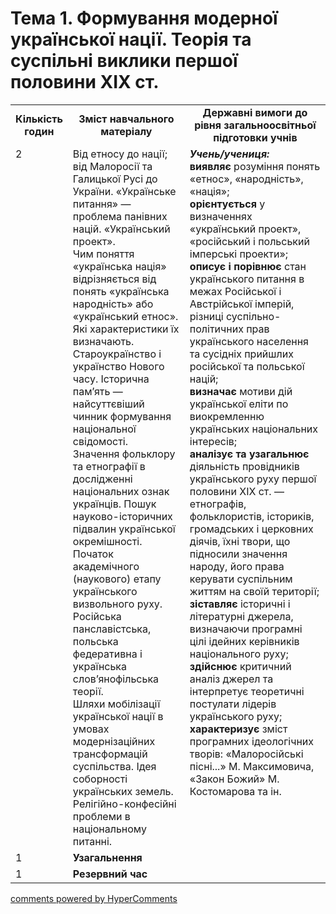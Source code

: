 <div id="hypercomments_widget" class="js-hypercomments-widget invisible"></div>

# Тема 1. Формування модерної української нації. Теорія та суспільні виклики першої половини XIX ст.

<table>
  <tr>
    <td width="10%" align="center"><b>Кількість годин</b></td>  
    <td width="40%" align="center"><b>Зміст навчального матеріалу</b></td>
    <td width="50%" align="center"><b>Державні вимоги  до рівня загальноосвітньої підготовки учнів</b></td>
  </tr>
  <tr>
<td width="10%" style="vertical-align:top !important;">2</td>
    <td width="40%" style="vertical-align:top !important;">
Від етносу до нації; від Малоросії та Галицької Русі до України. «Українське питання» — проблема панівних націй. «Український проект».<br>
Чим поняття «українська нація» відрізняється від понять «українська народність» або «український етнос». Які характеристики їх визначають. Староукраїнство і українство Нового часу. Історична пам’ять — найсуттєвіший чинник формування національної свідомості.<br>
Значення фольклору та етнографії в дослідженні національних ознак українців. Пошук науково-історичних підвалин української окремішності. Початок академічного (наукового) етапу українського визвольного руху.<br>
Російська панславістська, польська федеративна і українська слов’янофільська теорії.<br>
Шляхи мобілізації української нації в умовах модернізаційних трансформацій суспільства. Ідея соборності українських земель. Релігійно-конфесійні проблеми в національному питанні.
</td>
    <td width="50%" style="vertical-align:top !important;">
<i><b>Учень/учениця:</b></i><br>
<b>виявляє</b> розуміння понять «етнос», «народність», «нація»;<br>
<b>орієнтується</b> у визначеннях «український проект», «російський і польський імперські проекти»;<br>
<b>описує і порівнює</b> стан українського питання в межах Російської і Австрійської імперій, різниці суспільно-політичних прав українського населення та сусідніх прийшлих російської та польської націй;<br>
<b>визначає</b> мотиви дій української еліти по виокремленню українських національних інтересів;<br>
<b>аналізує та узагальнює</b> діяльність провідників українського руху першої половини ХІХ ст. — етнографів, фольклористів, істориків, громадських і церковних діячів, їхні твори, що підносили значення народу, його права керувати суспільним життям на своїй території;<br>
<b>зіставляє</b> історичні і літературні джерела, визначаючи програмні цілі ідейних керівників національного руху;<br>
<b>здійснює</b> критичний аналіз джерел та інтерпретує теоретичні постулати лідерів українського руху;<br>
<b>характеризує</b> зміст програмних ідеологічних творів: «Малоросійські пісні...» М. Максимовича, «Закон Божий» М. Костомарова та ін.
</td>
  </tr>
<tr>
<td width="10%" style="vertical-align:top !important;">1</td>
<td colspan="2" style="vertical-align:top !important;"><b>Узагальнення</b></td>
</tr>
  </tr>
<tr>
<td width="10%" style="vertical-align:top !important;">1</td>
<td colspan="2" style="vertical-align:top !important;"><b>Резервний час</b></td>
</tr>
</table>

<div class="js-hypercomments-container">
<a href="http://hypercomments.com" class="hc-link" title="comments widget">comments powered by HyperComments</a>
</div>